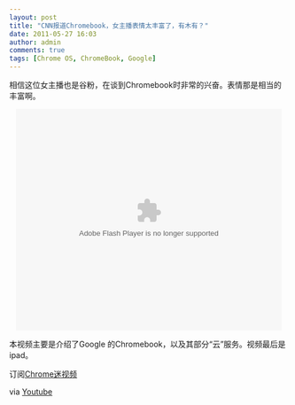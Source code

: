 ```yaml
---
layout: post
title: "CNN报道Chromebook，女主播表情太丰富了，有木有？"
date: 2011-05-27 16:03
author: admin
comments: true
tags: [Chrome OS, ChromeBook, Google]
---
```

相信这位女主播也是谷粉，在谈到Chromebook时非常的兴奋。表情那是相当的丰富啊。
<p style="text-align: center;"><embed type="application/x-shockwave-flash" width="480" height="400" src="http://player.youku.com/player.php/sid/XMjcwNTQ3NTIw/v.swf" quality="high" align="middle" allowscriptaccess="sameDomain"></embed>

本视频主要是介绍了Google 的Chromebook，以及其部分“云”服务。视频最后是ipad。

订阅<a href="http://u.youku.com/user_show/uid_Chrome%E8%BF%B7" target="_blank">Chrome迷视频</a>

via <a href="http://www.youtube.com/watch?v=WITkBZBuVdY&amp;feature=player_embedded" target="_blank">Youtube</a>
